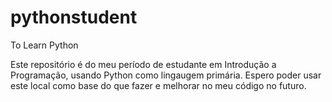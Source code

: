 # pythonstudent
To Learn Python

Este repositório é do meu período de estudante em Introdução a Programação,
usando Python como lingaugem primária. Espero poder usar este local como base
do que fazer e melhorar no meu código no futuro.
